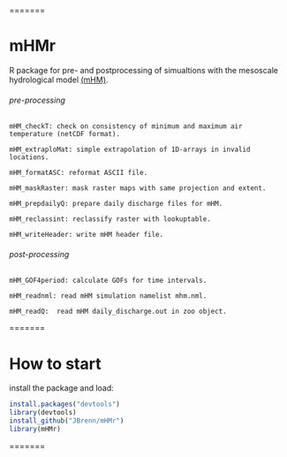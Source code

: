 =======
# mHMr

R package for pre- and postprocessing of simualtions with the mesoscale hydrological model [(mHM)](http://www.ufz.de/index.php?en=40114).

###### pre-processing
    
    mHM_checkT: check on consistency of minimum and maximum air temperature (netCDF format).
    
    mHM_extraploMat: simple extrapolation of 1D-arrays in invalid locations.
    
    mHM_formatASC: reformat ASCII file. 
    
    mHM_maskRaster: mask raster maps with same projection and extent. 
    
    mHM_prepdailyQ: prepare daily discharge files for mHM. 
    
    mHM_reclassint: reclassify raster with lookuptable.
    
    mHM_writeHeader: write mHM header file. 
    
###### post-processing

    mHM_GOF4period: calculate GOFs for time intervals.

    mHM_readnml: read mHM simulation namelist mhm.nml.
    
    mHM_readQ:  read mHM daily_discharge.out in zoo object.
    
=======

# How to start

install the package and load:

```R
install.packages("devtools")
library(devtools)
install_github("JBrenn/mHMr")
library(mHMr)
```

=======
